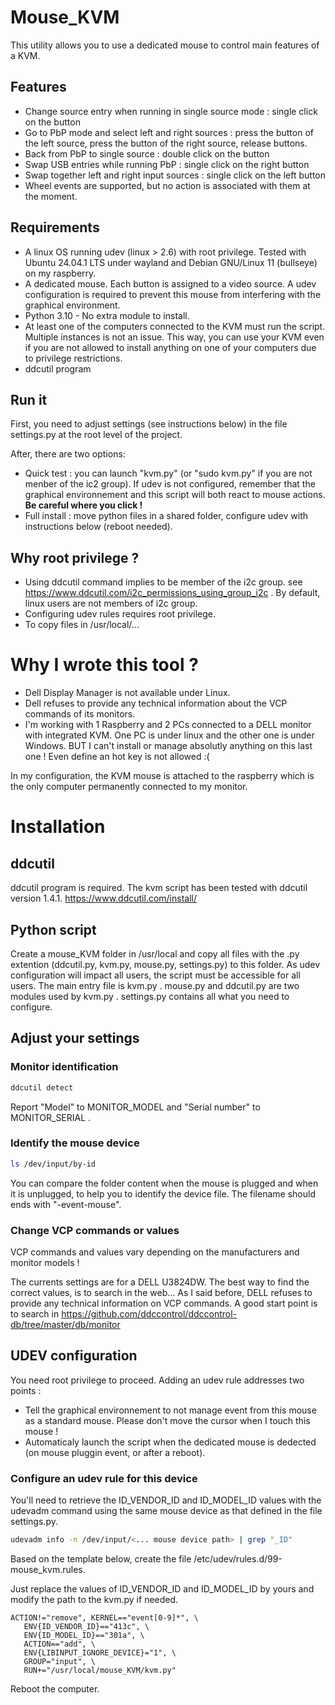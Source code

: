 # Mouse_KVM
This utility allows you to use a dedicated mouse to control main features of a KVM.

## Features
- Change source entry when running in single source mode : single click on the button
- Go to PbP mode and select left and right sources : press the button of the left source, press the button of the right source, release buttons.
- Back from PbP to single source : double click on the button
- Swap USB entries while running PbP : single click on the right button
- Swap together left and right input sources : single click on the left button
- Wheel events are supported, but no action is associated with them at the moment.

## Requirements
- A linux OS running udev (linux > 2.6) with root privilege. Tested with Ubuntu 24.04.1 LTS under wayland and Debian GNU/Linux 11 (bullseye) on my raspberry.
- A dedicated mouse. Each button is assigned to a video source. A udev configuration is required to prevent this mouse from interfering with the graphical environment.
- Python 3.10 - No extra module to install.
- At least one of the computers connected to the KVM must run the script. Multiple instances is not an issue. This way, you can use your KVM even if you are not allowed to install anything on one of your computers due to privilege restrictions.
- ddcutil program

## Run it
First, you need to adjust settings (see instructions below) in the file settings.py at the root level of the project.

After, there are two options:
* Quick test : you can launch "kvm.py" (or "sudo kvm.py" if you are not menber of the ic2 group). If udev is not configured, remember that the graphical environnement and this script will both react to mouse actions. <b>Be careful where you click !</b>
* Full install : move python files in a shared folder, configure udev with instructions below (reboot needed).

## Why root privilege ?
* Using ddcutil command implies to be member of the i2c group. see https://www.ddcutil.com/i2c_permissions_using_group_i2c . By default, linux users are not members of i2c group.
* Configuring udev rules requires root privilege. 
* To copy files in /usr/local/...

# Why I wrote this tool ?
- Dell Display Manager is not available under Linux.
- Dell refuses to provide any technical information about the VCP commands of its monitors.
- I'm working with 1 Raspberry and 2 PCs connected to a DELL monitor with integrated KVM. One PC is under linux and the other one is under Windows. BUT I can't install or manage absolutly anything on this last one ! Even define an hot key is not allowed :(

In my configuration, the KVM mouse is attached to the raspberry which is the only computer permanently connected to my monitor.

# Installation
## ddcutil
ddcutil program is required. The kvm script has been tested with ddcutil version 1.4.1.
https://www.ddcutil.com/install/

## Python script
Create a mouse_KVM folder in /usr/local and copy all files with the .py extention (ddcutil.py, kvm.py, mouse.py, settings.py) to this folder. As udev configuration will impact all users, the script must be accessible for all users.
The main entry file is kvm.py .
mouse.py and ddcutil.py are two modules used by kvm.py .
settings.py contains all what you need to configure.

## Adjust your settings
### Monitor identification
```bash
ddcutil detect
```
Report "Model" to MONITOR_MODEL and "Serial number" to MONITOR_SERIAL .

### Identify the mouse device
```bash
ls /dev/input/by-id
```
You can compare the folder content when the mouse is plugged and when it is unplugged, to help you to identify the device file.
The filename should ends with "-event-mouse".

### Change VCP commands or values
VCP commands and values vary depending on the manufacturers and monitor models !

The currents settings are for a DELL U3824DW.
The best way to find the correct values, is to search in the web... As I said before, DELL refuses to provide any technical information on VCP commands.
A good start point is to search in https://github.com/ddccontrol/ddccontrol-db/tree/master/db/monitor

## UDEV configuration
You need root privilege to proceed.
Adding an udev rule addresses two points :
- Tell the graphical environnement to not manage event from this mouse as a standard mouse. Please don't move the cursor when I touch this mouse !
- Automaticaly launch the script when the dedicated mouse is dedected (on mouse pluggin event, or after a reboot). 

### Configure an udev rule for this device
You'll need to retrieve the ID_VENDOR_ID and ID_MODEL_ID values with the udevadm command using the same mouse device as that defined in the file settings.py.
```bash
udevadm info -n /dev/input/<... mouse device path> | grep "_ID"
```

Based on the template below, create the file /etc/udev/rules.d/99-mouse_kvm.rules.

Just replace the values of ID_VENDOR_ID and ID_MODEL_ID by yours and modify the path to the kvm.py if needed.
```
ACTION!="remove", KERNEL=="event[0-9]*", \
   ENV{ID_VENDOR_ID}=="413c", \
   ENV{ID_MODEL_ID}=="301a", \
   ACTION=="add", \
   ENV{LIBINPUT_IGNORE_DEVICE}="1", \
   GROUP="input", \
   RUN+="/usr/local/mouse_KVM/kvm.py"
```
Reboot the computer.
